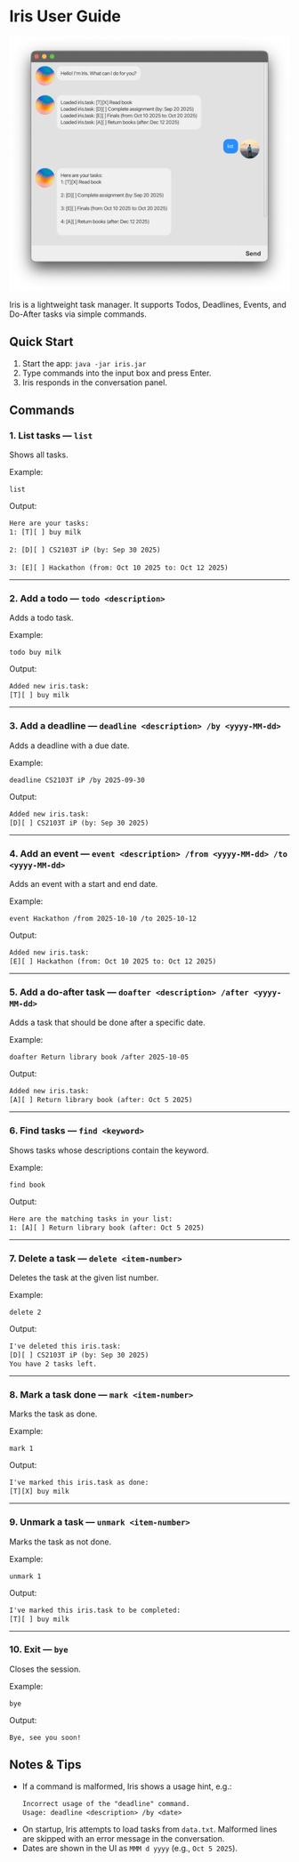 # Iris User Guide

![Product Image](./Ui.png)

Iris is a lightweight task manager. It supports Todos, Deadlines, Events, and Do-After tasks via simple commands.

## Quick Start

1. Start the app: `java -jar iris.jar`
2. Type commands into the input box and press Enter.
3. Iris responds in the conversation panel.

## Commands

### 1. List tasks — `list`

Shows all tasks.

Example:

```
list
```

Output:

```
Here are your tasks:
1: [T][ ] buy milk

2: [D][ ] CS2103T iP (by: Sep 30 2025)

3: [E][ ] Hackathon (from: Oct 10 2025 to: Oct 12 2025)
```

---

### 2. Add a todo — `todo <description>`

Adds a todo task.

Example:

```
todo buy milk
```

Output:

```
Added new iris.task:
[T][ ] buy milk
```

---

### 3. Add a deadline — `deadline <description> /by <yyyy-MM-dd>`

Adds a deadline with a due date.

Example:

```
deadline CS2103T iP /by 2025-09-30
```

Output:

```
Added new iris.task:
[D][ ] CS2103T iP (by: Sep 30 2025)
```

---

### 4. Add an event — `event <description> /from <yyyy-MM-dd> /to <yyyy-MM-dd>`

Adds an event with a start and end date.

Example:

```
event Hackathon /from 2025-10-10 /to 2025-10-12
```

Output:

```
Added new iris.task:
[E][ ] Hackathon (from: Oct 10 2025 to: Oct 12 2025)
```

---

### 5. Add a do-after task — `doafter <description> /after <yyyy-MM-dd>`

Adds a task that should be done after a specific date.

Example:

```
doafter Return library book /after 2025-10-05
```

Output:

```
Added new iris.task:
[A][ ] Return library book (after: Oct 5 2025)
```

---

### 6. Find tasks — `find <keyword>`

Shows tasks whose descriptions contain the keyword.

Example:

```
find book
```

Output:

```
Here are the matching tasks in your list:
1: [A][ ] Return library book (after: Oct 5 2025)
```

---

### 7. Delete a task — `delete <item-number>`

Deletes the task at the given list number.

Example:

```
delete 2
```

Output:

```
I've deleted this iris.task:
[D][ ] CS2103T iP (by: Sep 30 2025)
You have 2 tasks left.
```

---

### 8. Mark a task done — `mark <item-number>`

Marks the task as done.

Example:

```
mark 1
```

Output:

```
I've marked this iris.task as done:
[T][X] buy milk
```

---

### 9. Unmark a task — `unmark <item-number>`

Marks the task as not done.

Example:

```
unmark 1
```

Output:

```
I've marked this iris.task to be completed:
[T][ ] buy milk
```

---

### 10. Exit — `bye`

Closes the session.

Example:

```
bye
```

Output:

```
Bye, see you soon!
```

## Notes & Tips

- If a command is malformed, Iris shows a usage hint, e.g.:
  ```
  Incorrect usage of the "deadline" command.
  Usage: deadline <description> /by <date>
  ```
- On startup, Iris attempts to load tasks from `data.txt`. Malformed lines are skipped with an error message in the conversation.
- Dates are shown in the UI as `MMM d yyyy` (e.g., `Oct 5 2025`).
